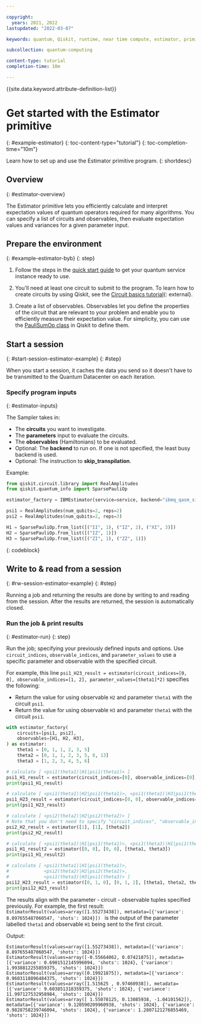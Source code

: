 ```yaml
---

copyright:
  years: 2021, 2022
lastupdated: "2022-03-07"

keywords: quantum, Qiskit, runtime, near time compute, estimator, primitive

subcollection: quantum-computing

content-type: tutorial
completion-time: 10m

---
```


{{site.data.keyword.attribute-definition-list}}


# Get started with the Estimator primitive
{: #example-estimator}
{: toc-content-type="tutorial"}
{: toc-completion-time="10m"}

Learn how to set up and use the Estimator primitive program.
{: shortdesc}

## Overview
{: #estimator-overview}

The Estimator primitive lets you efficiently calculate and interpret expectation values of quantum operators required for many algorithms. You can specify a list of circuits and observables, then evaluate expectation values and variances for a given parameter input.  


## Prepare the environment
{: #example-estimator-byb}
{: step}

1. Follow the steps in the [quick start guide](/docs/quantum-computing?topic=quantum-computing-quickstart) to get your quantum service instance ready to use.

2. You'll need at least one circuit to submit to the program. To learn how to create circuits by using Qiskit, see the [Circuit basics tutorial](https://qiskit.org/documentation/tutorials/circuits/01_circuit_basics.html){: external}.

3. Create a list of observables. Observables let you define the properties of the circuit that are relevant to your problem and enable you to efficiently measure their expectation value. For simplicity, you can use the [PauliSumOp class](https://qiskit.org/documentation/stubs/qiskit.opflow.primitive_ops.html#module-qiskit.opflow.primitive_ops) in Qiskit to define them.

## Start a session
{: #start-session-estimator-example}
{: #step}

When you start a session, it caches the data you send so it doesn't have to be transmitted to the Quantum Datacenter on each iteration.

### Specify program inputs
{: #estimator-inputs}

The Sampler takes in:
* The **circuits** you want to investigate.
* The **parameters** input to evaluate the circuits.
* The **observables** (Hamiltonians) to be evaluated.
* Optional: The **backend** to run on. If one is not specified, the least busy backend is used.
* Optional: The instruction to **skip_transpilation**.

Example:

```Python
from qiskit.circuit.library import RealAmplitudes
from qiskit.quantum_info import SparsePauliOp

estimator_factory = IBMEstimator(service=service, backend="ibmq_qasm_simulator")

psi1 = RealAmplitudes(num_qubits=2, reps=2)
psi2 = RealAmplitudes(num_qubits=2, reps=3)

H1 = SparsePauliOp.from_list([("II", 1), ("IZ", 2), ("XI", 3)])
H2 = SparsePauliOp.from_list([("IZ", 1)])
H3 = SparsePauliOp.from_list([("ZI", 1), ("ZZ", 1)])
```
{: codeblock}

## Write to & read from a session
{: #rw-session-estimator-example}
{: #step}

Running a job and returning the results are done by writing to and reading from the session. After the results are returned, the session is automatically closed.

### Run the job & print results
{: #estimator-run}
{: step}

Run the job; specifying your previously defined inputs and options.  Use `circuit_indices`, `observable_indices`, and `parameter_values` to use a specific parameter and observable with the specified circuit.

For example, this line `psi1_H23_result = estimator(circuit_indices=[0, 0], observable_indices=[1, 2], parameter_values=[theta1]*2)` specifies the following:

- Return the value for using observable `H2` and parameter `theta1` with the circuit `psi1`.
- Return the value for using observable `H3` and parameter `theta1` with the circuit `psi1`.


```Python
with estimator_factory(
    circuits=[psi1, psi2],
    observables=[H1, H2, H3],
) as estimator:
    theta1 = [0, 1, 1, 2, 3, 5]
    theta2 = [0, 1, 1, 2, 3, 5, 8, 13]
    theta3 = [1, 2, 3, 4, 5, 6]

# calculate [ <psi1(theta1)|H1|psi1(theta1)> ]
psi1_H1_result = estimator(circuit_indices=[0], observable_indices=[0], parameter_values=[theta1])
print(psi1_H1_result)

# calculate [ <psi1(theta1)|H2|psi1(theta1)>, <psi1(theta1)|H3|psi1(theta1)> ]
psi1_H23_result = estimator(circuit_indices=[0, 0], observable_indices=[1, 2], parameter_values=[theta1]*2)
print(psi1_H23_result)

# calculate [ <psi2(theta2)|H2|psi2(theta2)> ]
# Note that you don't need to specify "circuit_indices", "observable_indices", or "parameter_values", as long as they are specified in that order.
psi2_H2_result = estimator([1], [1], [theta2])
print(psi2_H2_result)

# calculate [ <psi1(theta1)|H1|psi1(theta1)>, <psi1(theta3)|H1|psi1(theta3)> ]
psi1_H1_result2 = estimator([0, 0], [0, 0], [theta1, theta3])
print(psi1_H1_result2)

# calculate [ <psi1(theta1)|H1|psi1(theta1)>,
#             <psi2(theta2)|H2|psi2(theta2)>,
#             <psi1(theta3)|H3|psi1(theta3)> ]
psi12_H23_result = estimator([0, 1, 0], [0, 1, 2], [theta1, theta2, theta3])
print(psi12_H23_result)
```

The results align with the parameter - circuit - observable tuples specified previously.  For example, the first result: `EstimatorResult(values=array([1.55273438]), metadata=[{'variance': 8.897655487060547, 'shots': 1024}]) ` is the output of the parameter labelled `theta1` and observable `H1` being sent to the first circuit.

Output:
```text
EstimatorResult(values=array([1.55273438]), metadata=[{'variance': 8.897655487060547, 'shots': 1024}])
EstimatorResult(values=array([-0.55664062, 0.07421875]), metadata=[{'variance': 0.6901512145996094, 'shots': 1024}, {'variance': 1.9938812255859375, 'shots': 1024}])
EstimatorResult(values=array([0.19921875]), metadata=[{'variance': 0.9603118896484375, 'shots': 1024}])
EstimatorResult(values=array([1.515625 , 0.97460938]), metadata=[{'variance': 9.603851318359375, 'shots': 1024}, {'variance': 11.997127532958984, 'shots': 1024}])
EstimatorResult(values=array([ 1.55078125, 0.13085938, -1.04101562]), metadata=[{'variance': 9.120590209960938, 'shots': 1024}, {'variance': 0.9828758239746094, 'shots': 1024}, {'variance': 1.2807121276855469, 'shots': 1024}])
```

